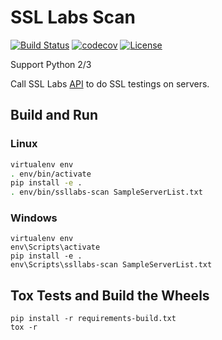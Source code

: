 # SSL Labs Scan #

[![Build Status](https://travis-ci.org/kyhau/ssllabs-scan.svg?branch=master)](https://travis-ci.org/kyhau/ssllabs-scan) 
[![codecov](https://codecov.io/gh/kyhau/ssllabs-scan/branch/master/graph/badge.svg)](https://codecov.io/gh/kyhau/ssllabs-scan)
[![License](https://img.shields.io/badge/license-MIT-blue.svg)](http://en.wikipedia.org/wiki/MIT_License)

Support Python 2/3

Call SSL Labs [API](https://github.com/ssllabs/ssllabs-scan/blob/stable/ssllabs-api-docs.md) to do SSL testings on servers.

## Build and Run

### Linux
```bash
virtualenv env
. env/bin/activate
pip install -e .
. env/bin/ssllabs-scan SampleServerList.txt
```

### Windows
```
virtualenv env
env\Scripts\activate
pip install -e .
env\Scripts\ssllabs-scan SampleServerList.txt
```

## Tox Tests and Build the Wheels

```
pip install -r requirements-build.txt
tox -r
```
